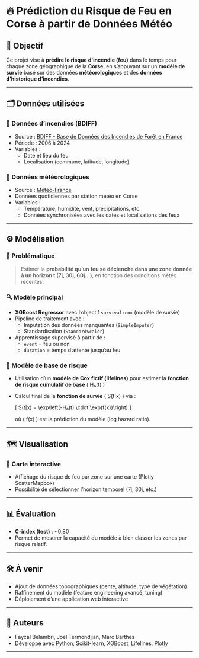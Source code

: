 # 🔥 Prédiction du Risque de Feu en Corse à partir de Données Météo

## 🧠 Objectif

Ce projet vise à **prédire le risque d'incendie (feu)** dans le temps pour chaque zone géographique de la **Corse**, en s’appuyant sur un **modèle de survie** basé sur des données **météorologiques** et des **données d’historique d’incendies**.

---

## 🗂️ Données utilisées

### 🔸 Données d’incendies (BDIFF)
- Source : [BDIFF - Base de Données des Incendies de Forêt en France](https://bdiff.agriculture.gouv.fr/)
- Période : 2006 à 2024
- Variables :
  - Date et lieu du feu
  - Localisation (commune, latitude, longitude)

### 🔸 Données météorologiques
- Source : [Météo-France](https://donneespubliques.meteofrance.fr/)
- Données quotidiennes par station météo en Corse
- Variables :
  - Température, humidité, vent, précipitations, etc.
  - Données synchronisées avec les dates et localisations des feux

---

## ⚙️ Modélisation

### 📌 Problématique
> Estimer la **probabilité qu’un feu se déclenche dans une zone donnée à un horizon t (7j, 30j, 60j...)**, en fonction des conditions météo récentes.

### 🔍 Modèle principal
- **XGBoost Regressor** avec l’objectif `survival:cox` (modèle de survie)
- Pipeline de traitement avec :
  - Imputation des données manquantes (`SimpleImputer`)
  - Standardisation (`StandardScaler`)
- Apprentissage supervisé à partir de :
  - `event` = feu ou non
  - `duration` = temps d’attente jusqu’au feu

### 🔬 Modèle de base de risque
- Utilisation d’un **modèle de Cox fictif (lifelines)** pour estimer la **fonction de risque cumulatif de base** \( H₀(t) \)
- Calcul final de la **fonction de survie** \( S(t|x) \) via :
  
  \[
  S(t|x) = \exp\left(-H₀(t) \cdot \exp(f(x))\right)
  \]

  où \( f(x) \) est la prédiction du modèle (log hazard ratio).

---

## 🗺️ Visualisation

### 📍 Carte interactive
- Affichage du risque de feu par zone sur une carte (Plotly ScatterMapbox)
- Possibilité de sélectionner l’horizon temporel (7j, 30j, etc.)

---

## 📊 Évaluation

- **C-index (test)** : ~0.80
- Permet de mesurer la capacité du modèle à bien classer les zones par risque relatif.

---

## 🛠️ À venir

- Ajout de données topographiques (pente, altitude, type de végétation)
- Raffinement du modèle (feature engineering avancé, tuning)
- Déploiement d’une application web interactive

---

## 👤 Auteurs

- Faycal Belambri, Joel Termondjian, Marc Barthes
- Développé avec Python, Scikit-learn, XGBoost, Lifelines, Plotly

---




